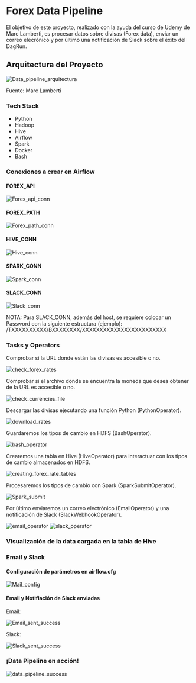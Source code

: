 
# Forex Data Pipeline

El objetivo de este proyecto, realizado con la ayuda del curso de Udemy de Marc Lamberti, es procesar datos sobre divisas (Forex data), enviar un correo elecrónico y por último una notificación de Slack sobre el éxito del DagRun. 

## Arquitectura del Proyecto

![Data_pipeline_arquitectura](https://github.com/rodrigosvv/forex_data_pipeline_project/assets/143859478/5a916608-29b8-4a99-8350-af913f3dec70)

Fuente: Marc Lamberti 

### Tech Stack
- Python
- Hadoop
- Hive
- Airflow
- Spark
- Docker
- Bash

### Conexiones a crear en Airflow

#### FOREX_API

![Forex_api_conn](https://github.com/rodrigosvv/forex_data_pipeline_project/assets/143859478/9402c3c2-6fef-48a5-bb90-d079db9b5c64)

#### FOREX_PATH

![Forex_path_conn](https://github.com/rodrigosvv/forex_data_pipeline_project/assets/143859478/2dbe71db-021d-4b74-af10-f6ea5493f2ce)


#### HIVE_CONN

![Hive_conn](https://github.com/rodrigosvv/forex_data_pipeline_project/assets/143859478/bc9b36ed-c98e-43fd-88c5-76a7bc5b83e4)


#### SPARK_CONN

![Spark_conn](https://github.com/rodrigosvv/forex_data_pipeline_project/assets/143859478/77cfbd52-17eb-432b-8bec-28ed1e0c4a5d)


#### SLACK_CONN

![Slack_conn](https://github.com/rodrigosvv/forex_data_pipeline_project/assets/143859478/cea29c02-9cee-44d5-83ae-c916c9e4d22d)

NOTA: Para SLACK_CONN, además del host, se requiere colocar un Password con la siguiente estructura (ejemplo): /TXXXXXXXXXX/BXXXXXXXX/XXXXXXXXXXXXXXXXXXXXXXXX

### Tasks y Operators

Comprobar si la URL donde están las divisas es accesible o no.

![check_forex_rates](https://github.com/rodrigosvv/forex_data_pipeline_project/assets/143859478/ed606d1a-ba5c-49ad-8acf-962c023aef91)


Comprobar si el archivo donde se encuentra la moneda que desea obtener de la URL es accesible o no.

![check_currencies_file](https://github.com/rodrigosvv/forex_data_pipeline_project/assets/143859478/5a7fc9eb-ad7d-4bd8-a19d-1d487fcb3dd9)


Descargar las divisas ejecutando una función Python (PythonOperator).

![download_rates](https://github.com/rodrigosvv/forex_data_pipeline_project/assets/143859478/a1195f7c-e85e-4fb3-b9e6-037e4d95c11b)


Guardaremos los tipos de cambio en HDFS (BashOperator).

![bash_operator](https://github.com/rodrigosvv/forex_data_pipeline_project/assets/143859478/f7e137ff-7d41-4fe3-8095-dda9c4738515)


Crearemos una tabla en Hive (HiveOperator) para interactuar con los tipos de cambio almacenados en HDFS.

![creating_forex_rate_tables](https://github.com/rodrigosvv/forex_data_pipeline_project/assets/143859478/e5ff946e-bc9d-4a71-875f-5c54c3beb288)


Procesaremos los tipos de cambio con Spark (SparkSubmitOperator).

![Spark_submit](https://github.com/rodrigosvv/forex_data_pipeline_project/assets/143859478/98a50915-5317-480a-b0b7-ea6a1a8fd83e)


Por último enviaremos un correo electrónico (EmailOperator) y una notificación de Slack (SlackWebhookOperator).

![email_operator](https://github.com/rodrigosvv/forex_data_pipeline_project/assets/143859478/1b92d79a-ec93-4408-84f3-2c36dc0e4ec6)
![slack_operator](https://github.com/rodrigosvv/forex_data_pipeline_project/assets/143859478/8c793e2f-753a-4e99-a2e6-7d6bfd28ebe5)

### Visualización de la data cargada en la tabla de Hive

### Email y Slack

#### Configuración de parámetros en airflow.cfg
![Mail_config](https://github.com/rodrigosvv/forex_data_pipeline_project/assets/143859478/29da7e6e-b79b-4099-9326-60d9ab2b6348)

#### Email y Notifiación de Slack enviadas

Email:


![Email_sent_success](https://github.com/rodrigosvv/forex_data_pipeline_project/assets/143859478/2326917f-f9a2-4589-8ff8-4a57a8c0504f)

Slack: 


![Slack_sent_success](https://github.com/rodrigosvv/forex_data_pipeline_project/assets/143859478/f32f3ea5-9cff-42f7-b8ef-db3ef88b1382)

### ¡Data Pipeline en acción!

![data_pipeline_success](https://github.com/rodrigosvv/forex_data_pipeline_project/assets/143859478/ec3c7bf5-3b06-4ee5-a69d-2c0af5ce0f89)






